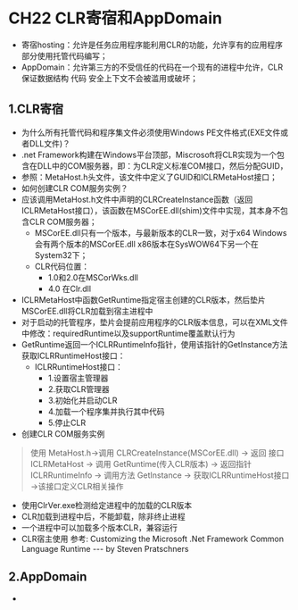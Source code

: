 # CH22 CLR寄宿和AppDomain

- 寄宿hosting：允许是任务应用程序能利用CLR的功能，允许享有的应用程序部分使用托管代码编写；
- AppDomain：允许第三方的不受信任的代码在一个现有的进程中允许，CLR保证数据结构 代码 安全上下文不会被滥用或破坏；

## 1.CLR寄宿

- 为什么所有托管代码和程序集文件必须使用Windows PE文件格式(EXE文件或者DLL文件)？
- .net Framework构建在Windows平台顶部，Miscrosoft将CLR实现为一个包含在DLL中的COM服务器，即：为CLR定义标准COM接口，然后分配GUID，
- 参照：MetaHost.h头文件，该文件中定义了GUID和ICLRMetaHost接口；
- 如何创建CLR COM服务实例？
- 应该调用MetaHost.h文件中声明的CLRCreateInstance函数（返回ICLRMetaHost接口），该函数在MSCorEE.dll(shim)文件中实现，其本身不包含CLR COM服务器；
  - MSCorEE.dll只有一个版本，与最新版本的CLR一致，对于x64 Windows 会有两个版本的MSCorEE.dll x86版本在SysWOW64下另一个在System32下；
  - CLR代码位置：
    - 1.0和2.0在MSCorWks.dll
    - 4.0 在Clr.dll
- ICLRMetaHost中函数GetRuntime指定宿主创建的CLR版本，然后垫片MSCorEE.dll将CLR加载到宿主进程中
- 对于启动的托管程序，垫片会提前应用程序的CLR版本信息，可以在XML文件中修改：requiredRuntime以及supportRuntime覆盖默认行为
- GetRuntime返回一个ICLRRuntimeInfo指针，使用该指针的GetInstance方法获取ICLRRuntimeHost接口：
  - ICLRRuntimeHost接口：
    - 1.设置宿主管理器
    - 2.获取CLR管理器
    - 3.初始化并启动CLR
    - 4.加载一个程序集并执行其中代码
    - 5.停止CLR
- 创建CLR COM服务实例
> 使用 MetaHost.h->调用 CLRCreateInstance(MSCorEE.dll) -> 返回 接口ICLRMetaHost -> 调用 GetRuntime(传入CLR版本) -> 返回指针ICLRRuntimeInfo
> -> 调用方法 GetInstance -> 获取ICLRRuntimeHost接口 ->该接口定义CLR相关操作
- 使用ClrVer.exe检测给定进程中的加载的CLR版本
- CLR加载到进程中后，不能卸载，除非终止进程
- 一个进程中可以加载多个版本CLR，兼容运行
- CLR宿主使用 参考: Customizing the Microsoft .Net Framework Common Language Runtime --- by Steven Pratschners

## 2.AppDomain

- 
